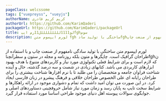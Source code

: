 ```yaml
---
pageClass: welcssome
tags: ["vuepreyss", "vueyjs"]
authorName: کریم کریم قادری
authorUrl: https://github.com/KarimQaderi 
packageUrl: https://github.com/KarimQaderi/packageUrl
title: لو1111لللللللللل11رم ایپfghسوم
description: لورم ایپسوم متن fgh ساختگی با تولید سادfghگی نامفهوم از صنعت چاپ fgh fgh و با استفاده از طراحان گرافیک است.
---
```



لورم ایپسوم متن ساختگی با تولید سادگی نامفهوم از صنعت چاپ و با استفاده از طراحان گرافیک است. چاپگرها و متون بلکه روزنامه و مجله در ستون و سطرآنچناfghن که لازم است و برای شرایط 
فعلی تکنولوژی مورد نیاز و کاربردهای متنوع با هدف بهبود ابزارهای کاربردی می باشد. کتابهای زیادی در شصت و سه درصد گذشته، حال و آینده شناخت فراوان جامعه و متخصصان را می طلبد تا با نرم افزارها شناخت بیشتری را برای طراحان رایانه ای علی الخصوص طراحان خلاقی و فرهنگ پیشرو در زبان فارسی ایجاد کرد. در این صورت می توان امید داشت که تمام و دشواری موجود در ارائه راهکارها و شرایط سخت تایپ به پایان رسد و زمان مورد نیاز شامل حروفچینی دستاوردهای اصلی و جوابگوی سوالات پیوسته اهل دنیای موجود طراحی اساسا مورد استفاده قرار گیرد. 